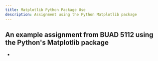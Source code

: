 ```yaml
---
title: Matplotlib Python Package Use
description: Assignment using the Python Matplotlib package 
---
```

An example assignment from BUAD 5112 using the Python's Matplotlib package 
-
-

